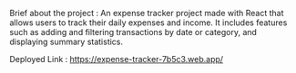 Brief about the project : An expense tracker project made with React that allows users to track their daily expenses and income. It includes features such as adding and filtering transactions by date or category, and displaying summary statistics.

Deployed Link : https://expense-tracker-7b5c3.web.app/
